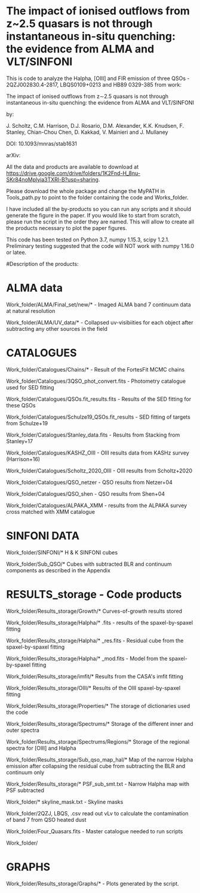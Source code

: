 # The impact of ionised outflows from z~2.5 quasars is not through instantaneous in-situ quenching: the evidence from ALMA and VLT/SINFONI
This is code to analyze the Halpha, [OIII] and FIR emission of three QSOs - 2QZJ002830.4-2817, LBQS0109+0213 and HB89 0329-385 from work:

The impact of ionised outflows from z$\sim$2.5 quasars is not through instantaneous in-situ quenching: the evidence from ALMA and VLT/SINFONI

by:

J. Scholtz,  C.M. Harrison, D.J. Rosario, D.M. Alexander, K.K. Knudsen, F. Stanley, Chian-Chou Chen, D. Kakkad, V. Mainieri and J. Mullaney

DOI: 10.1093/mnras/stab1631

arXiv: 

All the data and products are available to download at https://drive.google.com/drive/folders/1K2Fnd-H_8nu-SKr84noMplyia3TXRl-B?usp=sharing. 

Please download the whole package and change the MyPATH in Tools_path.py to point to the folder containing the code and Works_folder. 

I have included all the by-products so you can run any scripts and it should generate the figure in the paper. If you would like to start from scratch, please run the script in the order they are named. This will allow to create all the products necessary to plot the paper figures. 

This code has been tested on Python 3.7, numpy 1.15.3, scipy 1.2.1. Preliminary testing suggested that the code will NOT work with numpy 1.16.0 or latee.


#Description of the products:

# ALMA data

Work_folder/ALMA/Final_set/new/* - Imaged ALMA band 7 continuum data at natural resolution

Work_folder/ALMA/UV_data/* - Collapsed uv-visibiities for each object after subtracting any other sources in the field


# CATALOGUES 

Work_folder/Catalogues/Chains/* - Result of the FortesFit MCMC chains

Work_folder/Catalogues/3QSO_phot_convert.fits - Photometry catalogue used for SED fitting

Work_folder/Catalogues/QSOs.fit_results.fits - Results of the SED fitting for these QSOs

Work_folder/Catalogues/Schulze19_QSOs.fit_results - SED fitting of targets from Schulze+19

Work_folder/Catalogues/Stanley_data.fits - Results from Stacking from Stanley+17

Work_folder/Catalogues/KASHZ_OIII - OIII results data from KASHz survey (Harrison+16)

Work_folder/Catalogues/Scholtz_2020_OIII - OIII results from Scholtz+2020

Work_folder/Catalogues/QSO_netzer - QSO results from Netzer+04

Work_folder/Catalogues/QSO_shen - QSO results from Shen+04

Work_folder/Catalogues/ALPAKA_XMM - results from the ALPAKA survey cross matched with XMM catalogue

# SINFONI DATA
Work_folder/SINFONI/* H & K SINFONI cubes

Work_folder/Sub_QSO/* Cubes with subtracted BLR and continuum components as described in the Appendix 

# RESULTS_storage - Code products

Work_folder/Results_storage/Growth/* Curves-of-growth results stored

Work_folder/Results_storage/Halpha/* .fits - results of the spaxel-by-spaxel fitting 

Work_folder/Results_storage/Halpha/* _res.fits - Residual cube from the spaxel-by-spaxel fitting 

Work_folder/Results_storage/Halpha/* _mod.fits - Model from the spaxel-by-spaxel fitting 

Work_folder/Results_storage/imfit/* Results from the CASA's imfit fitting

Work_folder/Results_storage/OIII/* Results of the OIII spaxel-by-spaxel fitting

Work_folder/Results_storage/Properties/* The storage of dictionaries used the code

Work_folder/Results_storage/Spectrums/* Storage of the different inner and outer spectra

Work_folder/Results_storage/Spectrums/Regions/* Storage of the regional spectra for [OIII] and Halpha

Work_folder/Results_storage/Sub_qso_map_hal/* Map of the narrow Halpha emission after collapsing the residual cube from subtracting the BLR and continuum only

Work_folder/Results_storage/* PSF_sub_smt.txt - Narrow Halpha map with PSF subtracted

Work_folder/* skyline_mask.txt - Skyline masks

Work_folder/2QZJ, LBQS, .csv read out vLv to calculate the contamination of band 7 from QSO heated dust

Work_folder/Four_Quasars.fits - Master catalogue needed to run scripts

Work_folder/

# GRAPHS

Work_folder/Results_storage/Graphs/* - Plots generated by the script. 










